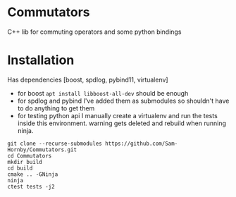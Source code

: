 # Commutators
C++ lib for commuting operators and some python bindings

# Installation

Has dependencies [boost, spdlog, pybind11, virtualenv]
 - for boost `apt install libboost-all-dev` should be enough
 - for spdlog and pybind I've added them as submodules so shouldn't
   have to do anything to get them
 - for testing python api I manually create a virtualenv and run
   the tests inside this environment. warning gets deleted and rebuild
   when running ninja.

```
git clone --recurse-submodules https://github.com/Sam-Hornby/Commutators.git
cd Commutators
mkdir build
cd build
cmake .. -GNinja
ninja
ctest tests -j2
```
